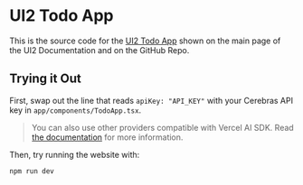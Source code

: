 # UI2 Todo App

This is the source code for the [UI2 Todo App](https://ui2-docs.vercel.app) shown on the main page of the UI2 Documentation and on the GitHub Repo.

## Trying it Out

First, swap out the line that reads `apiKey: "API_KEY"` with your Cerebras API key in `app/components/TodoApp.tsx`.

> You can also use other providers compatible with Vercel AI SDK. Read [the documentation](https://ui2-docs.vercel.app/api-reference/createUI2#model) for more information.

Then, try running the website with:

```bash
npm run dev
```
